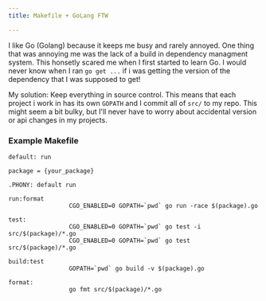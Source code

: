 ```yaml
---
title: Makefile + GoLang FTW

---
```


I like Go (Golang) because it keeps me busy and rarely annoyed. One thing that was annoying me was the lack of a build in dependency managment system. This honsetly scared me when I first started to learn Go. I would never know when I ran <code>go get ...</code> if i was getting the version of the dependency that I was supposed to get!

My solution: Keep everything in source control. This means that each project i work in has its own <code>GOPATH</code> and I commit all of <code>src/</code> to my repo. This might seem a bit bulky, but I'll never have to worry about accidental version or api changes in my projects.

### Example Makefile

<pre><code data-language="shell">default: run

package = {your_package}

.PHONY: default run

run:format
				 CGO_ENABLED=0 GOPATH=`pwd` go run -race $(package).go

test:
				 CGO_ENABLED=0 GOPATH=`pwd` go test -i src/$(package)/*.go	
				 CGO_ENABLED=0 GOPATH=`pwd` go test src/$(package)/*.go

build:test
				 GOPATH=`pwd` go build -v $(package).go

format:
				 go fmt src/$(package)/*.go
</code></pre>

